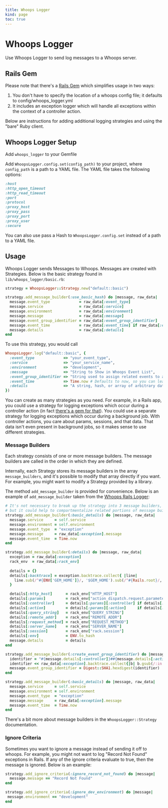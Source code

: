 ```yaml
---
title: Whoops Logger
kind: page
toc: true
---
```


# Whoops Logger

Use Whoops Logger to send log messages to a Whoops server.

## Rails Gem

Please note that there's a
[Rails Gem](https://github.com/flyingmachine/whoops_rails_logger) which
simplifies usage in two ways:

1. You don't have to specify the location of a whoops config file; it
defaults to config/whoops_logger.yml
2. It includes an exception logger which will handle all exceptions
within the context of a controller action.

Below are instructions for adding additional logging strategies and
using the "bare" Ruby client.

## Whoops Logger Setup

Add `whoops_logger` to your Gemfile

Add `WhoopsLogger.config.set(config_path)` to your project, where `config_path` is a path to a YAML file. The YAML file takes the following options:

``` ruby
:host
:http_open_timeout
:http_read_timeout
:port
:protocol
:proxy_host
:proxy_pass
:proxy_port
:proxy_user
:secure
```

You can also use pass a Hash to `WhoopsLogger.config.set` instead of a path to a YAML file.

## Usage

Whoops Logger sends Messages to Whoops. Messages are created with Strategies. Below is the basic strategy found in `lib/whoops_logger/basic.rb`:

``` ruby
strategy = WhoopsLogger::Strategy.new("default::basic")

strategy.add_message_builder(:use_basic_hash) do |message, raw_data|
  message.event_type             = raw_data[:event_type]
  message.service                = raw_data[:service]
  message.environment            = raw_data[:environment]
  message.message                = raw_data[:message]
  message.event_group_identifier = raw_data[:event_group_identifier]
  message.event_time             = raw_data[:event_time] if raw_data[:event_time]
  message.details                = raw_data[:details]
end
```

To use this strategy, you would call

``` ruby
WhoopsLogger.log("default::basic", {
  :event_type             => "your_event_type",
  :service                => "your_service_name",
  :environment            => "development",
  :message                => "String to Show in Whoops Event List",
  :event_group_identifier => "String used to assign related events to a group",
  :event_time             => Time.now # Defaults to now, so you can leave this out
  :details                => "A string, hash, or array of arbitrary data"
})
```

You can create as many strategies as you need. For example, in a Rails
app, you could use a strategy for logging exceptions which occur
during a controller action (in fact
[there's a gem for that](https://github.com/flyingmachine/whoops_rails_logger)).
You could use a separate strategy for logging exceptions which occur
during a background job. With controller actions, you care about
params, sessions, and that data. That data isn't even present in
background jobs, so it makes sense to use different strategies.

### Message Builders

Each strategy consists of one or more message builders. The message builders are called in the order in which they are defined.

Internally, each Strategy stores its message builders in the array `message_builders`, and it's possible to modify that array directly if you want. For example, you might want to modify a Strategy provided by a library.

The method `add_message_builder` is provided for convenience. Below is an example of `add_message_builder` taken from the [Whoops Rails Logger](https://github.com/flyingmachine/whoops_rails_logger):

``` ruby
# It's not necessary to break up the strategy into 3 message builders,
# but it could help to compartmentalize related portions of message building
strategy.add_message_builder(:basic_details) do |message, raw_data|
  message.service     = self.service
  message.environment = self.environment
  message.event_type  = "exception"
  message.message     = raw_data[:exception].message
  message.event_time  = Time.now
end

strategy.add_message_builder(:details) do |message, raw_data|
  exception = raw_data[:exception]
  rack_env  = raw_data[:rack_env]
  
  details = {}
  details[:backtrace] = exception.backtrace.collect{ |line|
    line.sub(/^#{ENV['GEM_HOME']}/, '$GEM_HOME').sub(/^#{Rails.root}/, '$Rails.root')
  }

  details[:http_host]      = rack_env["HTTP_HOST"]        
  details[:params]         = rack_env["action_dispatch.request.parameters"]
  details[:controller]     = details[:params][:controller] if details[:params]
  details[:action]         = details[:params][:action]     if details[:params]
  details[:query_string]   = rack_env["QUERY_STRING"]
  details[:remote_addr]    = rack_env["REMOTE_ADDR"]
  details[:request_method] = rack_env["REQUEST_METHOD"]
  details[:server_name]    = rack_env["SERVER_NAME"]
  details[:session]        = rack_env["rack.session"]
  details[:env]            = ENV.to_hash
  message.details          = details
end

strategy.add_message_builder(:create_event_group_identifier) do |message, raw_data|
  identifier = "#{message.details[:controller]}##{message.details[:action]}"
  identifier << raw_data[:exception].backtrace.collect{|b| b.gsub(/:in.*/, "")}.join("\n")
  message.event_group_identifier = Digest::SHA1.hexdigest(identifier)
end

strategy.add_message_builder(:basic_details) do |message, raw_data|
  message.service     = self.service
  message.environment = self.environment
  message.event_type  = "exception"
  message.message     = raw_data[:exception].message
  message.event_time  = Time.now
end
```

There's a bit more about message builders in the `WhoopsLogger::Strategy` documentation.

### Ignore Criteria

Sometimes you want to ignore a message instead of sending it off to
whoops. For example, you might not want to log "Record Not Found"
exceptions in Rails. If any of the ignore criteria evaluate to true,
then the message is ignored. Below is an example:

``` ruby
strategy.add_ignore_criteria(:ignore_record_not_found) do |message|
  message.message == "Record Not Found"
end

strategy.add_ignore_criteria(:ignore_dev_environment) do |message|
 message.environment == "development"
end
```
